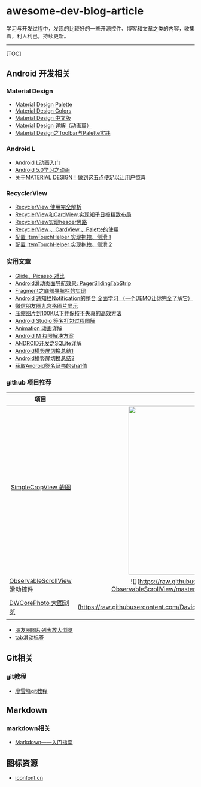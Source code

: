 # awesome-dev-blog-article
学习与开发过程中，发现的比较好的一些开源控件、博客和文章之类的内容，收集着，利人利己，持续更新。

-----------------

[TOC]
  


## Android 开发相关

### Material Design
* [Material Design Palette ](http://www.materialpalette.com/purple/orange)
* [Material Design Colors](http://www.google.com/design/spec/style/color.html#color-color-palette)
* [Material Design 中文版](http://wiki.jikexueyuan.com/project/material-design/)
* [Material Design 详解（动画篇）](http://www.open-open.com/lib/view/open1416663769680.html)
* [Material Design之Toolbar与Palette实践](http://blog.csdn.net/jdsjlzx/article/details/41441083)


### Android L
* [Android L动画入门](http://blog.jobbole.com/77015/)
* [Android 5.0学习之动画](http://blog.csdn.net/ljx19900116/article/details/41806917)
* [关于MATERIAL DESIGN！做到这五点便足以让用户惊喜](http://www.uisdc.com/material-design-app-redesign)


### RecyclerView
* [RecyclerView 使用完全解析](http://blog.csdn.net/lmj623565791/article/details/45059587)
* [RecyclerView和CardView,实现知乎日报精致布局](http://www.mamicode.com/info-detail-841663.html)
* [RecyclerView实现header思路](http://www.jcodecraeer.com/a/anzhuokaifa/androidkaifa/2015/0722/3214.html)
* [RecyclerView 、CardView 、Palette的使用](http://blog.csdn.net/xyz_lmn/article/details/38735117)
* [配置 ItemTouchHelper 实现拖拽、侧滑 1](http://www.devtf.cn/?hmsr=toutiao.io&p=795&utm_medium=toutiao.io&utm_source=toutiao.io)
* [配置 ItemTouchHelper 实现拖拽、侧滑 2](http://www.devtf.cn/?hmsr=toutiao.io&p=795&utm_medium=toutiao.io&utm_source=toutiao.io)


### 实用文章
* [Glide、Picasso 对比](http://www.jcodecraeer.com/a/anzhuokaifa/androidkaifa/2015/0327/2650.html)
* [Android滑动页面导航效果: PagerSlidingTabStrip](http://blog.csdn.net/onlyonecoder/article/details/38402611)
* [Fragment之底部导航栏的实现](http://www.2cto.com/kf/201411/353139.html)
* [Android 通知栏Notification的整合 全面学习 （一个DEMO让你完全了解它）](http://blog.csdn.net/vipzjyno1/article/details/25248021)
* [微信朋友圈九宫格图片显示](http://www.eoeandroid.com/thread-565728-1-1.html?_dsign=4d52e7ef)
* [压缩图片到100K以下并保持不失真的高效方法](http://www.360doc.com/content/14/0428/17/11800748_372972179.shtml)
* [Android Studio 签名打包过程图解](http://www.open-open.com/lib/view/open1428024466553.html)
* [Animation 动画详解](http://blog.csdn.net/harvic880925/article/details/39996643)
* [Android M 权限解决方案](http://www.mobile-open.com/2015/85913.html)
* [ANDROID开发之SQLite详解](http://www.cnblogs.com/Excellent/archive/2011/11/19/2254888.html)
* [Android横竖屏切换总结1](http://blog.csdn.net/jiangxinyu/article/details/8600407)
* [Android横竖屏切换总结2](http://892848153.iteye.com/blog/1716344)
* [获取Android签名证书的sha1值](http://blog.csdn.net/harvic880925/article/details/17618743)


### github 项目推荐
| 项目  | 演示图    |  
| ------------- |:-------------:| 
|  [SimpleCropView 截图](https://github.com/IsseiAoki/SimpleCropView)  |  <img src="https://raw.github.com/wiki/IsseiAoki/SimpleCropView/images/gif/demo_basic_usage.gif" width = "450" alt="图片描述" align=center /> | 
|  [ObservableScrollView 滑动控件](https://github.com/ksoichiro/Android-ObservableScrollView)      | ![](https://raw.githubusercontent.com/ksoichiro/Android-ObservableScrollView/master/samples/images/demo10.gif =200x200) | 
|  [DWCorePhoto 大图浏览](https://github.com/DavidWangTM/DWCorePhoto_Android)      | ![](https://raw.githubusercontent.com/DavidWangTM/DWCorePhoto_Android/master/ListShow.gif =200x200) | 

* [朋友圈图片列表放大浏览](https://github.com/DavidWangTM/DWCorePhoto_Android)
* [tab滑动标签](https://github.com/ksoichiro/Android-ObservableScrollView)



## Git相关

### git教程
* [廖雪峰git教程](http://www.liaoxuefeng.com/wiki/0013739516305929606dd18361248578c67b8067c8c017b000)




## Markdown

### markdown相关
* [Markdown——入门指南](http://www.jianshu.com/p/1e402922ee32)


## 图标资源
* [iconfont.cn](http://www.iconfont.cn/)


